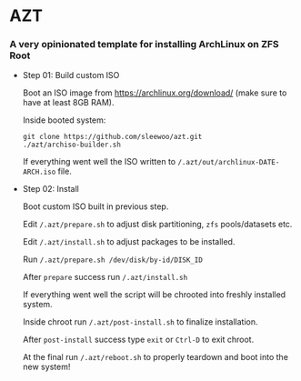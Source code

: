 
# AZT

### A very opinionated template for installing ArchLinux on ZFS Root

- Step 01: Build custom ISO

    Boot an ISO image from https://archlinux.org/download/ (make sure to have at least 8GB RAM).

    Inside booted system:

    ```
    git clone https://github.com/sleewoo/azt.git
    ./azt/archiso-builder.sh
    ```

    If everything went well the ISO written to `/.azt/out/archlinux-DATE-ARCH.iso` file.

- Step 02: Install

    Boot custom ISO built in previous step.

    Edit `/.azt/prepare.sh` to adjust disk partitioning, `zfs` pools/datasets etc.

    Edit `/.azt/install.sh` to adjust packages to be installed.

    Run `/.azt/prepare.sh /dev/disk/by-id/DISK_ID`

    After `prepare` success run `/.azt/install.sh`

    If everything went well the script will be chrooted into freshly installed system.

    Inside chroot run `/.azt/post-install.sh` to finalize installation.

    After `post-install` success type `exit` or `Ctrl-D` to exit chroot.

    At the final run `/.azt/reboot.sh` to properly teardown and boot into the new system!
